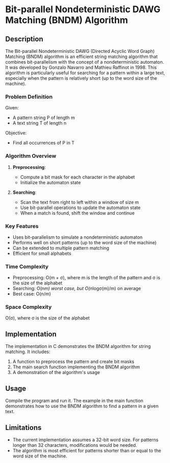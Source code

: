 # Bit-parallel Nondeterministic DAWG Matching (BNDM) Algorithm

## Description

The Bit-parallel Nondeterministic DAWG (Directed Acyclic Word Graph) Matching (BNDM) algorithm is an efficient string matching algorithm that combines bit-parallelism with the concept of a nondeterministic automaton. It was developed by Gonzalo Navarro and Mathieu Raffinot in 1998. This algorithm is particularly useful for searching for a pattern within a large text, especially when the pattern is relatively short (up to the word size of the machine).

### Problem Definition

Given:
- A pattern string P of length m
- A text string T of length n

Objective:
- Find all occurrences of P in T

### Algorithm Overview

1. **Preprocessing**:
   - Compute a bit mask for each character in the alphabet
   - Initialize the automaton state

2. **Searching**:
   - Scan the text from right to left within a window of size m
   - Use bit-parallel operations to update the automaton state
   - When a match is found, shift the window and continue

### Key Features

- Uses bit-parallelism to simulate a nondeterministic automaton
- Performs well on short patterns (up to the word size of the machine)
- Can be extended to multiple pattern matching
- Efficient for small alphabets

### Time Complexity

- Preprocessing: O(m + σ), where m is the length of the pattern and σ is the size of the alphabet
- Searching: O(n*m) worst case, but O(n*logσ(m)/m) on average
- Best case: O(n/m)

### Space Complexity

O(σ), where σ is the size of the alphabet

## Implementation

The implementation in C demonstrates the BNDM algorithm for string matching. It includes:

1. A function to preprocess the pattern and create bit masks
2. The main search function implementing the BNDM algorithm
3. A demonstration of the algorithm's usage

## Usage

Compile the program and run it. The example in the main function demonstrates how to use the BNDM algorithm to find a pattern in a given text.

## Limitations

- The current implementation assumes a 32-bit word size. For patterns longer than 32 characters, modifications would be needed.
- The algorithm is most efficient for patterns shorter than or equal to the word size of the machine.